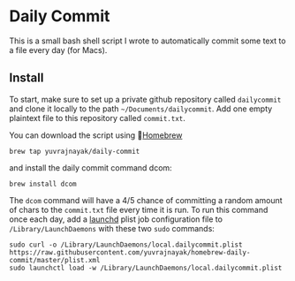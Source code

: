 # Daily Commit

This is a small bash shell script I wrote to automatically commit some text to a file every day (for Macs). 

## Install

To start, make sure to set up a private github repository called `dailycommit` and clone it locally to the path `~/Documents/dailycommit`. Add one empty plaintext file to this repository called `commit.txt`.

You can download the script using 🍺[Homebrew](https://brew.sh/)
```
brew tap yuvrajnayak/daily-commit
```
and install the daily commit command dcom:
```
brew install dcom
```
The `dcom` command will have a 4/5 chance of committing a random amount of chars to the `commit.txt` file every time it is run. To run this command once each day, add a [launchd](https://developer.apple.com/library/archive/documentation/MacOSX/Conceptual/BPSystemStartup/Chapters/CreatingLaunchdJobs.html) plist job configuration file to `/Library/LaunchDaemons` with these two `sudo` commands:
```
sudo curl -o /Library/LaunchDaemons/local.dailycommit.plist https://raw.githubusercontent.com/yuvrajnayak/homebrew-daily-commit/master/plist.xml
sudo launchctl load -w /Library/LaunchDaemons/local.dailycommit.plist
```